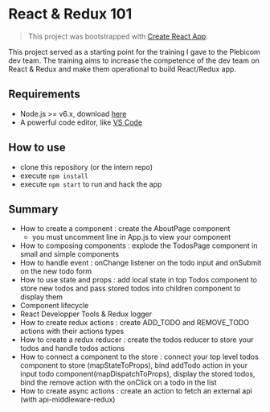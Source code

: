 # React & Redux 101
>This project was bootstrapped with [Create React App](https://github.com/facebookincubator/create-react-app).

This project served as a starting point for the training I gave to the Plebicom dev team.
The training aims to increase the competence of the dev team on React & Redux and make them operational to build React/Redux app.

## Requirements
* Node.js >= v6.x, download [here](https://nodejs.org/en/download)
* A powerful code editor, like [VS Code](https://code.visualstudio.com/#alt-downloads)

## How to use
* clone this repository (or the intern repo)
* execute `npm install`
* execute `npm start` to run and hack the app

## Summary
* How to create a component : create the AboutPage component
  * you must uncomment line in App.js to view your component
* How to composing components : explode the TodosPage component in small and simple components
* How to handle event : onChange listener on the todo input and onSubmit on the new todo form
* How to use state and props : add local state in top Todos component to store new todos and pass stored todos into children component to display them
* Component lifecycle
* React Developper Tools & Redux logger
* How to create redux actions : create ADD_TODO and REMOVE_TODO actions with their actions types
* How to create a redux reducer : create the todos reducer to store your todos and handle todos actions
* How to connect a component to the store : connect your top level todos component to store (mapStateToProps), bind addTodo action in your input todo component(mapDispatchToProps), display the stored todos, bind the remove action with the onClick on a todo in the list
* How to create async actions : create an action to fetch an external api (with api-middleware-redux)


